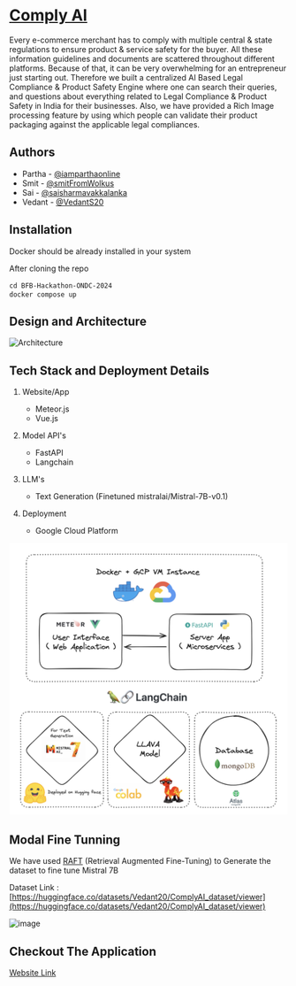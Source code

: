 # [Comply AI](https://complyai.live/)
Every e-commerce merchant has to comply with multiple central & state regulations to ensure product & service safety for the buyer. All these information guidelines and documents are scattered throughout different platforms. Because of that, it can be very overwhelming for an entrepreneur just starting out. Therefore we built a centralized AI Based Legal Compliance & Product Safety Engine where one can search their queries, and questions about everything related to Legal Compliance & Product Safety in India for their businesses. Also, we have provided a Rich Image processing feature by using which people can validate their product packaging against the applicable legal compliances.

## Authors 

- Partha - [@iamparthaonline](https://github.com/iamparthaonline)
- Smit - [@smitFromWolkus](https://github.com/smitFromWolkus)
- Sai - [@saisharmavakkalanka](https://github.com/saisharmavakkalanka)
- Vedant - [@VedantS20](https://github.com/VedantS20)


## Installation 

Docker should be already installed in your system 

After cloning the repo

```
cd BFB-Hackathon-ONDC-2024
docker compose up
```

## Design and Architecture
![Architecture](https://github.com/iamparthaonline/BFB-Hackathon-ONDC-2024/blob/main/design-architecture.png)


## Tech Stack and Deployment Details

1. Website/App
    - Meteor.js
    - Vue.js

2. Model API's
    - FastAPI
    - Langchain

3. LLM's
   - Text Generation (Finetuned mistralai/Mistral-7B-v0.1)

4. Deployment
   - Google Cloud Platform

![Tech](https://github.com/iamparthaonline/BFB-Hackathon-ONDC-2024/blob/main/tech.png)


## Modal Fine Tunning 
We have used [RAFT](https://arxiv.org/pdf/2403.10131) (Retrieval Augmented Fine-Tuning) to Generate the dataset to fine tune Mistral 7B 

Dataset Link : [https://huggingface.co/datasets/Vedant20/ComplyAI_dataset/viewer](https://huggingface.co/datasets/Vedant20/ComplyAI_dataset/viewer)

![image](https://github.com/user-attachments/assets/8e901047-4b89-4afe-95b0-7ddd459916ec)




## Checkout The Application

[Website Link](https://complyai.live/)


